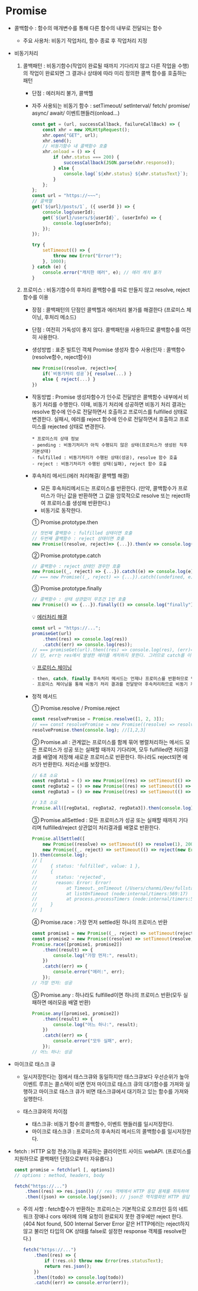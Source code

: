 # Promise

-   콜백함수 : 함수의 매개변수를 통해 다른 함수의 내부로 전달되는 함수

    -   주요 사용처: 비동기 작업처리, 함수 종료 후 작업처리 지정

-   비동기처리

    1. 콜백패턴 : 비동기함수(작업이 완료될 때까지 기다리지 않고 다른 작업을 수행)의 작업이 완료되면 그 결과나 상태에 따라 미리 정의한 콜백 함수를 호출하는 패턴

        - 단점 : 에러처리 불가, 콜백헬
        - 자주 사용되는 비동기 함수 : setTimeout/ setInterval/ fetch/ promise/ async/ await/ 이벤트핸들러(onload...)

            ```javascript
            const get = (url, successCallback, failureCallBack) => {
                const xhr = new XMLHttpRequest();
                xhr.open("GET", url);
                xhr.send();
                // 비동기함수 내 콜백함수 호출
                xhr.onload = () => {
                    if (xhr.status === 200) {
                        successCallback(JSON.parse(xhr.response));
                    } else {
                        console.log(`${xhr.status} ${xhr.statusText}`);
                    }
                };
            };
            const url = "https://~~~";
            // 콜백헬
            get(`${url}/posts/1`, ({ userId }) => {
                console.log(userId);
                get(`${url}/users/${userId}`, (userInfo) => {
                    console.log(userInfo);
                });
            });
            ```

            ```javascript
            try {
                setTimeout(() => {
                    throw new Error("Error!");
                }, 1000);
            } catch (e) {
                console.error("캐치한 에러", e); // 에러 캐치 불가
            }
            ```

    2. 프로미스 : 비동기함수의 후처리 콜백함수를 따로 만들지 않고 resolve, reject 함수를 이용

        - 장점 : 콜백패턴의 단점인 콜백헬과 에러처리 불가를 해결한다 (프로미스 체이닝, 후처리 메소드)
        - 단점 : 여전히 가독성이 좋지 않다. 콜백패턴을 사용하므로 콜백함수를 여전히 사용한다.
        - 생성방법 : 표준 빌트인 객체 Promise 생성자 함수 사용(인자 : 콜백함수(resolve함수, reject함수))

            ```javascript
            new Promise((resolve, reject)=>{
                if(`비동기처리 성공`){ resolve(...) }
                else { reject(...) }
            })
            ```

        - 작동방법 : Promise 생성자함수가 인수로 전달받은 콜백함수 내부에서 비동기 처리를 수행한다. 이때, 비동기 처리에 성공하면 비동기 처리 결과는 resolve 함수에 인수로 전달하면서 호출하고 프로미스를 fulfilled 상태로 변경한다. 실패시, 에러를 reject 함수에 인수로 전달하면서 호출하고 프로미스를 rejected 상태로 변경한다.
            ```
            * 프로미스의 상태 정보
            - pending : 비동기처리가 아직 수행되지 않은 상태(프로미스가 생성된 직후 기본상태)
            - fulfilled : 비동기처리가 수행된 상태(성공), resolve 함수 호출
            - reject : 비동기처리가 수행된 상태(실패), reject 함수 호출
            ```
        - 후속처리 메서드(에러 처리해결/ 콜백헬 해결)

            - 모든 후속처리메서드는 프로미스를 반환한다. (만약, 콜백함수가 프로미스가 아닌 값을 반환하면 그 값을 암묵적으로 resolve 또는 reject하여 프로미스를 생성해 반환한다.)
            - 비동기로 동작한다.

            ① Promise.prototype.then

            ```javascript
            // 첫번째 콜백함수 : fulfilled 상태이면 호출
            // 두번째 콜백함수 : reject 상태이면 호출
            new Promise((resolve, reject)=> {...}).then(v => console.log(v), e => console.log(e))
            ```

            ② Promise.prototype.catch

            ```javascript
            // 콜백함수 : reject 상태인 경우만 호출
            new Promise((_, reject) => {...}).catch((e) => console.log(e));
            // === new Promise((_, reject) => {...}).catch((undefined, e) => console.log(e)));
            ```

            ③ Promise.prototype.finally

            ```javascript
            // 콜백함수 : 상태 상관없이 무조건 1번 호출
            new Promise(() => {...}).finally(() => console.log("finally"));
            ```

            💡 <U>에러처리 해결</U>

            ```javascript
            const url = "https://...";
            promiseGet(url)
                .then((res) => console.log(res))
                .catch((err) => console.log(res));
            // === promiseGet(url).then((res) => console.log(res), (err)=> console.log(err))
            // 단, err는 res에서 발생한 에러를 캐치하지 못한다. 그러므로 catch를 이용한 방법 권장
            ```

            💡 <U>프로미스 체이닝</U>

            ```javascript
            - then, catch, finally 후속처리 메서드는 언제나 프로미스를 반환하므로 연속적으로 호출 가능하다.
            - 프로미스 체이닝을 통해 비동기 처리 결과를 전달받아 후속처리하므로 비동기 처리를 위한 콜백패턴의 콜백헬이 발생하지 않는다.
            ```

        * 정적 메서드

            ① Promise.resolve / Promise.reject

            ```javascript
            const resolvePromise = Promise.resolve([1, 2, 3]);
            // === const resolvePromise = new Promise((resolve) => resolve([1, 2, 3]));
            resolvePromise.then(console.log); //[1,2,3]
            ```

            ② Promise.all : 관계없는 프로미스를 함께 묶어 병렬처리하는 메서드 모든 프로미스가 성공 또는 실패할 때까지 기다리며, 모두 fulfilled면 처리결과를 배열에 저장해 새로운 프로미스로 반환한다. 하나라도 reject되면 에러가 반환한다. 처리순서를 보장한다.

            ```javascript
            // 6초 소요
            const regData1 = () => new Promise((res) => setTimeout(() => resolve(1), 3000));
            const regData2 = () => new Promise((res) => setTimeout(() => resolve(2), 2000));
            const regData3 = () => new Promise((res) => setTimeout(() => resolve(3), 1000));

            // 3초 소요
            Promise.all([regData1, regData2, regData3]).then(console.log).catch(console.log);
            ```

            ③ Promise.allSettled : 모든 프로미스가 성공 또는 실패할 때까지 기다리며 fulfilled/reject 상관없이 처리결과를 배열로 반환한다.

            ```javascript
            Promise.allSettled([
                new Promise((resolve) => setTimeout(() => resolve(1), 2000)),
                new Promise((_, reject) => setTimeout(() => reject(new Error("Error!")), 100)),
            ]).then(console.log);
            // [
            //     { status: 'fulfilled', value: 1 },
            //     {
            //       status: 'rejected',
            //       reason: Error: Error!
            //           at Timeout._onTimeout (/Users/chanmi/Dev/fullstack/ts/낙서장.js:3:56)
            //           at listOnTimeout (node:internal/timers:569:17)
            //           at process.processTimers (node:internal/timers:512:7)
            //     }
            // ]
            ```

            ④ Promise.race : 가장 먼저 settled된 하나의 프로미스 반환

            ```javascript
            const promise1 = new Promise((_, reject) => setTimeout(reject, 1000, "에러발생"));
            const promise2 = new Promise((resolve) => setTimeout(resolve, 500, "성공"));
            Promise.race([promise1, promise2])
                .then((result) => {
                    console.log("가장 먼저:", result);
                })
                .catch((err) => {
                    console.error("에러:", err);
                });
            // 가장 먼저: 성공
            ```

            ⑤ Promise.any : 하나라도 fulfilled이면 하나의 프로미스 반환(모두 실패하면 에러모음 배열 반환)

            ```javascript
            Promise.any([promise1, promise2])
                .then((result) => {
                    console.log("어느 하나:", result);
                })
                .catch((err) => {
                    console.error("모두 실패", err);
                });
            // 어느 하나: 성공
            ```

*   마이크로 태스크 큐

    -   일시저장한다는 점에서 태스크큐와 동일하지만 태스크큐보다 우선순위가 높아 이벤트 루프는 콜스택이 비면 먼저 마이크로 태스크 큐의 대기함수를 가져와 실행하고 마이크로 태스크 큐가 비면 태스크큐에서 대기하고 있는 함수를 가져와 실행한다.

    -   태스크큐와의 차이점
        -   태스크큐: 비동기 함수의 콜백함수, 이벤트 핸들러를 일시저장한다.
        -   마이크로 태스크큐 : 프로미스의 후속처리 메서드의 콜백함수를 일시저장한다.

*   fetch : HTTP 요청 전송기능을 제공하는 클라이언트 사이드 webAPI. (프로미스를 지원하므로 콜백패턴 단점으로부터 자유롭다.)

    ```javascript
    const promise = fetch(url [, options])
    // options : method, headers, body
    ```

    ```javascript
    fetch("https://...")
        .then((res) => res.json()) // res 객체에서 HTTP 응답 몸체를 취득하여 역직렬화
        .then((json) => console.log(json)); // json은 역직렬화된 HTTP 응답 몸체 {userId : .... }
    ```

    -   주의 사항 : fetch함수가 반환하는 프로미스는 기본적으로 오프라인 등의 네트워크 장애나 cors 에러에 의해 요청이 완료되지 못한 경우에만 reject 한다.
        (404 Not found, 500 Internal Server Error 같은 HTTP에러는 reject하지 않고 불리언 타입의 OK 상태를 false로 설정한 response 객체를 resolve한다.)

        ```javascript
        fetch("https://...")
            .then((res) => {
                if (!res.ok) throw new Error(res.statusText);
                return res.json();
            })
            .then((todo) => console.log(todo))
            .catch((err) => console.error(err));
        ```
